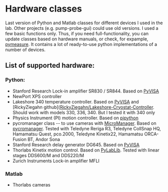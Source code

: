# Hardware classes
 Last version of Python and Matlab classes for different devices I used in the lab. Other projects (e.g. pump-probe-gui) could use old versions. I used a few basic functions only. Thus, if you need full-functionality, you can update classes based on hardware manuals, or check, for expample, [pymeasure](https://pymeasure.readthedocs.io/en/latest/index.html). It contains a lot of ready-to-use python implementations of a number of devices.

## List of supported hardware:
### Python:
- Stanford Research Lock-in amplifier SR830 / SR844. Based on [PyVISA](https://pyvisa.readthedocs.io/en/latest/#)
- NewPort XPS controller
- Lakeshore 340 temperature controller. Based on [PyVISA](https://pyvisa.readthedocs.io/en/latest/#) and [RickyZiegahn github]([RickyZiegahn/Lakeshore-Cryostat-Controller](https://github.com/RickyZiegahn/Lakeshore-Cryostat-Controller). Should work with models 330, 336, 340. But I tested it with 340 only
- Physics Instrument (PI) motion controller. Based on [pipython](https://pipython.physikinstrumente.com/)
- pycromanager class -- to use cameras with [MicroManager](https://micro-manager.org/). Based on [pycromanager](https://pycro-manager.readthedocs.io/en/latest/index.html). Tested with Teledyne Reriga R3, Teledyne CollSnap HQ, Hamamatsu Quest, pco.2000, Teledyne Kinetix22, Hamamatsu ORCA-Fusion BT, Andor Sona
- Stanford Research delay generator DG645. Based on [PyVISA](https://pyvisa.readthedocs.io/en/latest/#)
- Thorlabs Kinetix motion control. Based on [PyLabLib](https://pylablib.readthedocs.io/en/latest/). Tested with linear stages DDS600/M and DDS220/M
- Zurich Instruments Lock-in amplifier MFLI

### Matlab
- Thorlabs cameras
